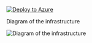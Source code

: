 [![Deploy to Azure](https://aka.ms/deploytoazurebutton)](https://portal.azure.com/#create/Microsoft.Template/uri/https%3A%2F%2Fraw.githubusercontent.com%2Fjimgodden%2FAzure_Networking_Labs%2Fmain%2FAzure_VM_Linux%2Fsrc%2Fmain.json)


Diagram of the infrastructure

![Diagram of the infrastructure](diagram.drawio.png)
